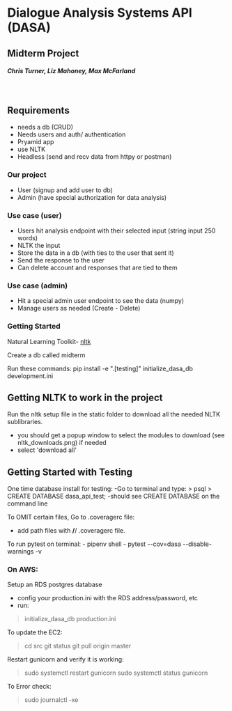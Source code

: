 # Dialogue Analysis Systems API (DASA)
## Midterm Project
##### Chris Turner, Liz Mahoney, Max McFarland
​
## Requirements
- needs a db (CRUD)
- Needs users and auth/ authentication
- Pryamid app
- use NLTK 
- Headless (send and recv data from httpy or postman)
​
### Our project
- User (signup and add user to db)
- Admin (have special authorization for data analysis)
​
### Use case (user)
- Users hit analysis endpoint with their selected input (string input  250 words) 
- NLTK the input
- Store the data in a db (with ties to the user that sent it)
- Send the response to the user
- Can delete account and responses that are tied to them
​
### Use case (admin)
- Hit a special admin user endpoint to see the data (numpy)
- Manage users as needed (Create - Delete)

### Getting Started

Natural Learning Toolkit- [nltk](http://www.nltk.org/)

Create a db called midterm

Run these commands:
pip install -e ".[testing]"
initialize_dasa_db development.ini


## Getting NLTK to work in the project
Run the nltk setup file in the static folder to download all the needed NLTK sublibraries. 
- you should get a popup window to select the modules to download (see nltk_downloads.png) if needed
- select 'download all'


## Getting Started with Testing 

One time database install for testing:
    -Go to terminal and type:
        > psql
        > CREATE DATABASE dasa_api_test;
            -should see CREATE DATABASE on the command line

To OMIT certain files, Go to .coveragerc file:
   - add path files with **/**/<file name> .coveragerc file.

To run pytest on terminal:
    - pipenv shell
    - pytest --cov=dasa --disable-warnings -v


    
### On AWS:

Setup an RDS postgres database
- config your production.ini with the RDS address/password, etc
- run:
>initialize_dasa_db production.ini

To update the EC2:
> cd src 
> git status
> git pull origin master

Restart gunicorn and verify it is working:
> sudo systemctl restart gunicorn
> sudo systemctl status gunicorn

To Error check:
> sudo journalctl -xe

